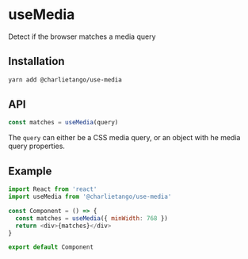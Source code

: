 # useMedia

Detect if the browser matches a media query

## Installation

```sh
yarn add @charlietango/use-media
```

## API

```js
const matches = useMedia(query)
```

The `query` can either be a CSS media query, or an object with he media query
properties.

## Example

```js
import React from 'react'
import useMedia from '@charlietango/use-media'

const Component = () => {
  const matches = useMedia({ minWidth: 768 })
  return <div>{matches}</div>
}

export default Component
```
